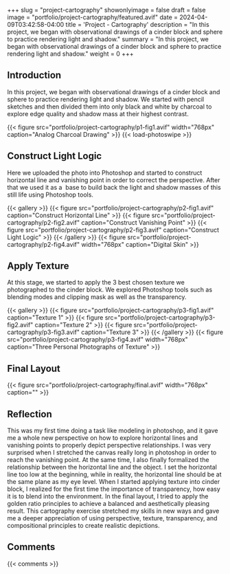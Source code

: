 +++
slug = "project-cartography"
showonlyimage = false
draft = false
image = "portfolio/project-cartography/featured.avif"
date = 2024-04-09T03:42:58-04:00
title = 'Project - Cartography'
description = "In this project, we began with observational drawings of a cinder block and sphere to practice rendering light and shadow."
summary = "In this project, we began with observational drawings of a cinder block and sphere to practice rendering light and shadow."
weight = 0
+++

## Introduction

In this project, we began with observational drawings of a cinder block and sphere to practice rendering light and shadow. We started with pencil sketches and then divided them into only black and white by charcoal to explore edge quality and shadow mass at their highest contrast.

{{< figure src="portfolio/project-cartography/p1-fig1.avif" width="768px" caption="Analog Charcoal Drawing" >}}
{{< load-photoswipe >}}

## Construct Light Logic

Here we uploaded the photo into Photoshop and started to construct horizontal line and vanishing point in order to correct the perspective. After that we used it as a  base to build back the light and shadow masses of this still life using Photoshop tools.

{{< gallery >}}
    {{< figure src="portfolio/project-cartography/p2-fig1.avif" caption="Construct Horizontal Line" >}}
    {{< figure src="portfolio/project-cartography/p2-fig2.avif" caption="Construct Vanishing Point" >}}
    {{< figure src="portfolio/project-cartography/p2-fig3.avif" caption="Construct Light Logic" >}}
{{< /gallery >}}
{{< figure src="portfolio/project-cartography/p2-fig4.avif" width="768px" caption="Digital Skin" >}}

## Apply Texture

At this stage, we started to apply the 3 best chosen texture we photographed to the cinder block. We explored Photoshop tools such as blending modes and clipping mask as well as the transparency. 

{{< gallery >}}
    {{< figure src="portfolio/project-cartography/p3-fig1.avif" caption="Texture 1" >}}
    {{< figure src="portfolio/project-cartography/p3-fig2.avif" caption="Texture 2" >}}
    {{< figure src="portfolio/project-cartography/p3-fig3.avif" caption="Texture 3" >}}
{{< /gallery >}}
{{< figure src="portfolio/project-cartography/p3-fig4.avif" width="768px" caption="Three Personal Photographs of Texture" >}}

## Final Layout

{{< figure src="portfolio/project-cartography/final.avif" width="768px" caption="" >}}

## Reflection

This was my first time doing a task like modeling in photoshop, and it gave me a whole new perspective on how to explore horizontal lines and vanishing points to properly depict perspective relationships. I was very surprised when I stretched the canvas really long in photoshop in order to reach the vanishing point. At the same time, I also finally formalized the relationship between the horizontal line and the object. I set the horizontal line too low at the beginning, while in reality, the horizontal line should be at the same plane as my eye level. When I started applying texture into cinder block, I realized for the first time the importance of transparency, how easy it is to blend into the environment. In the final layout, I tried to apply the golden ratio principles to achieve a balanced and aesthetically pleasing result. This cartography exercise stretched my skills in new ways and gave me a deeper appreciation of using perspective, texture, transparency, and compositional principles to create realistic depictions.

## Comments

{{< comments >}}